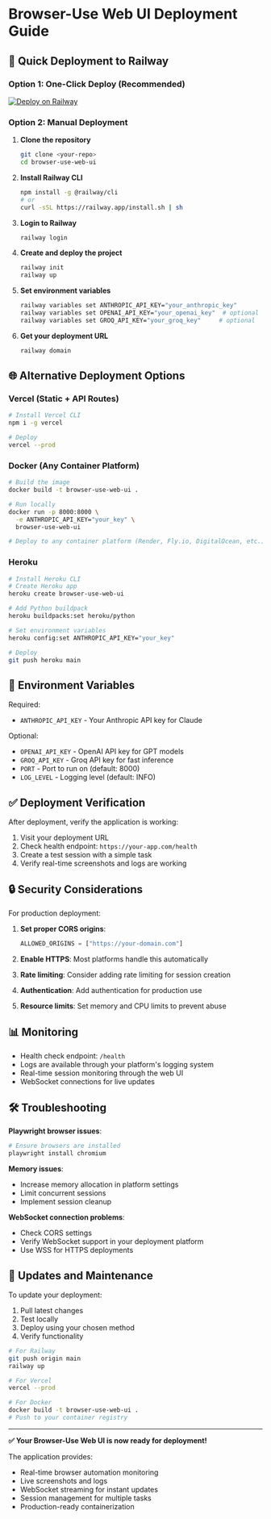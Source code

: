 # Browser-Use Web UI Deployment Guide

## 🚀 Quick Deployment to Railway

### Option 1: One-Click Deploy (Recommended)

[![Deploy on Railway](https://railway.app/button.svg)](https://railway.app/new/template/browser-use-web-ui)

### Option 2: Manual Deployment

1. **Clone the repository**
   ```bash
   git clone <your-repo>
   cd browser-use-web-ui
   ```

2. **Install Railway CLI**
   ```bash
   npm install -g @railway/cli
   # or
   curl -sSL https://railway.app/install.sh | sh
   ```

3. **Login to Railway**
   ```bash
   railway login
   ```

4. **Create and deploy the project**
   ```bash
   railway init
   railway up
   ```

5. **Set environment variables**
   ```bash
   railway variables set ANTHROPIC_API_KEY="your_anthropic_key"
   railway variables set OPENAI_API_KEY="your_openai_key"  # optional
   railway variables set GROQ_API_KEY="your_groq_key"     # optional
   ```

6. **Get your deployment URL**
   ```bash
   railway domain
   ```

## 🌐 Alternative Deployment Options

### Vercel (Static + API Routes)

```bash
# Install Vercel CLI
npm i -g vercel

# Deploy
vercel --prod
```

### Docker (Any Container Platform)

```bash
# Build the image
docker build -t browser-use-web-ui .

# Run locally
docker run -p 8000:8000 \
  -e ANTHROPIC_API_KEY="your_key" \
  browser-use-web-ui

# Deploy to any container platform (Render, Fly.io, DigitalOcean, etc.)
```

### Heroku

```bash
# Install Heroku CLI
# Create Heroku app
heroku create browser-use-web-ui

# Add Python buildpack
heroku buildpacks:set heroku/python

# Set environment variables
heroku config:set ANTHROPIC_API_KEY="your_key"

# Deploy
git push heroku main
```

## 🔧 Environment Variables

Required:
- `ANTHROPIC_API_KEY` - Your Anthropic API key for Claude

Optional:
- `OPENAI_API_KEY` - OpenAI API key for GPT models
- `GROQ_API_KEY` - Groq API key for fast inference
- `PORT` - Port to run on (default: 8000)
- `LOG_LEVEL` - Logging level (default: INFO)

## ✅ Deployment Verification

After deployment, verify the application is working:

1. Visit your deployment URL
2. Check health endpoint: `https://your-app.com/health`
3. Create a test session with a simple task
4. Verify real-time screenshots and logs are working

## 🔒 Security Considerations

For production deployment:

1. **Set proper CORS origins**:
   ```python
   ALLOWED_ORIGINS = ["https://your-domain.com"]
   ```

2. **Enable HTTPS**: Most platforms handle this automatically

3. **Rate limiting**: Consider adding rate limiting for session creation

4. **Authentication**: Add authentication for production use

5. **Resource limits**: Set memory and CPU limits to prevent abuse

## 📊 Monitoring

- Health check endpoint: `/health`
- Logs are available through your platform's logging system
- Real-time session monitoring through the web UI
- WebSocket connections for live updates

## 🛠️ Troubleshooting

**Playwright browser issues**:
```bash
# Ensure browsers are installed
playwright install chromium
```

**Memory issues**:
- Increase memory allocation in platform settings
- Limit concurrent sessions
- Implement session cleanup

**WebSocket connection problems**:
- Check CORS settings
- Verify WebSocket support in your deployment platform
- Use WSS for HTTPS deployments

## 🔄 Updates and Maintenance

To update your deployment:

1. Pull latest changes
2. Test locally
3. Deploy using your chosen method
4. Verify functionality

```bash
# For Railway
git push origin main
railway up

# For Vercel  
vercel --prod

# For Docker
docker build -t browser-use-web-ui .
# Push to your container registry
```

---

**✅ Your Browser-Use Web UI is now ready for deployment!**

The application provides:
- Real-time browser automation monitoring
- Live screenshots and logs
- WebSocket streaming for instant updates
- Session management for multiple tasks
- Production-ready containerization